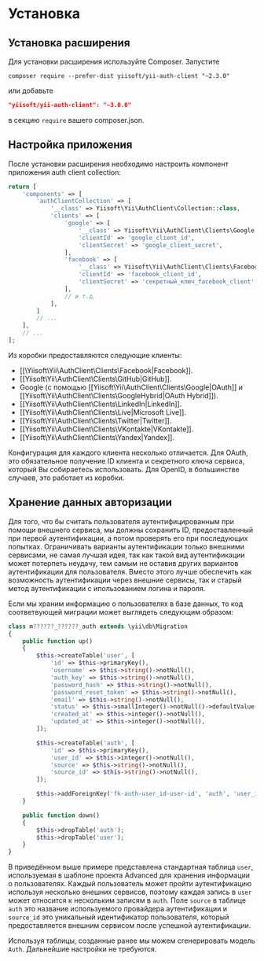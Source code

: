 Установка
============

## Установка расширения

Для установки расширения используйте Composer. Запустите
                                            
```
composer require --prefer-dist yiisoft/yii-auth-client "~2.3.0"
```

или добавьте

```json
"yiisoft/yii-auth-client": "~3.0.0"
```

в секцию `require` вашего composer.json.

## Настройка приложения

После установки расширения необходимо настроить компонент приложения auth client collection: 

```php
return [
    'components' => [
        'authClientCollection' => [
            '__class' => Yiisoft\Yii\AuthClient\Collection::class,
            'clients' => [
                'google' => [
                    '__class' => Yiisoft\Yii\AuthClient\Clients\Google::class,
                    'clientId' => 'google_client_id',
                    'clientSecret' => 'google_client_secret',
                ],
                'facebook' => [
                    '__class' => Yiisoft\Yii\AuthClient\Clients\Facebook::class,
                    'clientId' => 'facebook_client_id',
                    'clientSecret' => 'секретный_ключ_facebook_client',
                ],
                // и т.д.
            ],
        ]
        // ...
    ],
    // ...
];
```

Из коробки предоставляются следующие клиенты:

- [[\Yiisoft\Yii\AuthClient\Clients\Facebook|Facebook]].
- [[Yiisoft\Yii\AuthClient\Clients\GitHub|GitHub]].
- Google (с помощью [[Yiisoft\Yii\AuthClient\Clients\Google|OAuth]] и [[Yiisoft\Yii\AuthClient\Clients\GoogleHybrid|OAuth Hybrid]]).
- [[Yiisoft\Yii\AuthClient\Clients\LinkedIn|LinkedIn]].
- [[Yiisoft\Yii\AuthClient\Clients\Live|Microsoft Live]].
- [[Yiisoft\Yii\AuthClient\Clients\Twitter|Twitter]].
- [[Yiisoft\Yii\AuthClient\Clients\VKontakte|VKontakte]].
- [[Yiisoft\Yii\AuthClient\Clients\Yandex|Yandex]].

Конфигурация для каждого клиента несколько отличается. Для OAuth, это обязательное получение ID клиента и секретного
ключа сервиса, который Вы собираетесь использовать. Для OpenID, в большинстве случаев, это работает из коробки.

## Хранение данных авторизации

Для того, что бы считать пользователя аутентифицированным при помощи внешнего сервиса, мы должны сохранить ID,
предоставленный при первой аутентификации, а потом проверять его при последующих попытках. Ограничивать варианты 
аутентификации только внешними сервисами, не самая лучшая идея, так как такой вид аутентификации может
потерпеть неудачу, тем самым не оставив других вариантов аутентификации для пользователя. Вместо этого лучше
обеспечить как возможность аутентификации через внешние сервисы, так и старый метод аутентификации с ипользованием 
логина и пароля.

Если мы храним информацию о пользователях в базе данных, то код соответвующей миграции может выглядеть следующим образом:

```php
class m??????_??????_auth extends \yii\db\Migration
{
    public function up()
    {
        $this->createTable('user', [
            'id' => $this->primaryKey(),
            'username' => $this->string()->notNull(),
            'auth_key' => $this->string()->notNull(),
            'password_hash' => $this->string()->notNull(),
            'password_reset_token' => $this->string()->notNull(),
            'email' => $this->string()->notNull(),
            'status' => $this->smallInteger()->notNull()->defaultValue(10),
            'created_at' => $this->integer()->notNull(),
            'updated_at' => $this->integer()->notNull(),
        ]);

        $this->createTable('auth', [
            'id' => $this->primaryKey(),
            'user_id' => $this->integer()->notNull(),
            'source' => $this->string()->notNull(),
            'source_id' => $this->string()->notNull(),
        ]);

        $this->addForeignKey('fk-auth-user_id-user-id', 'auth', 'user_id', 'user', 'id', 'CASCADE', 'CASCADE');
    }

    public function down()
    {
        $this->dropTable('auth');
        $this->dropTable('user');
    }
}
```

В приведённом выше примере представлена стандартная таблица `user`, используемая в шаблоне проекта Advanced для хранения
информации о пользователях. Каждый пользователь может пройти аутентификацию используя несколько внешних сервисов,
поэтому каждая запись в `user` может относится к нескольким записям в `auth`. Поле `source` в таблице `auth`
это название используемого провайдера аутентификации и `source_id` это уникальный идентификатор пользователя,
который предоставляется внешним сервисом после успешной аутентификации.

Используя таблицы, созданные ранее мы можем сгенерировать модель `Auth`. Дальнейшие настройки не требуются.

